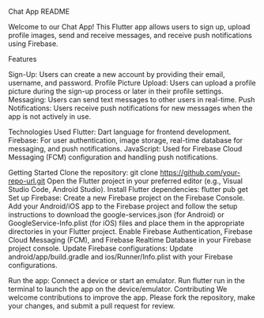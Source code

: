 Chat App README

Welcome to our Chat App! This Flutter app allows users to sign up, upload profile images, send and receive messages, and receive push notifications using Firebase.

Features

Sign-Up: Users can create a new account by providing their email, username, and password.
Profile Picture Upload: Users can upload a profile picture during the sign-up process or later in their profile settings.
Messaging: Users can send text messages to other users in real-time.
Push Notifications: Users receive push notifications for new messages when the app is not actively in use.


Technologies Used
Flutter: Dart language for frontend development.
Firebase: For user authentication, image storage, real-time database for messaging, and push notifications.
JavaScript: Used for Firebase Cloud Messaging (FCM) configuration and handling push notifications.


Getting Started
Clone the repository: git clone https://github.com/your-repo-url.git
Open the Flutter project in your preferred editor (e.g., Visual Studio Code, Android Studio).
Install Flutter dependencies: flutter pub get
Set up Firebase:
Create a new Firebase project on the Firebase Console.
Add your Android/iOS app to the Firebase project and follow the setup instructions to download the google-services.json (for Android) or GoogleService-Info.plist (for iOS) files and place them in the appropriate directories in your Flutter project.
Enable Firebase Authentication, Firebase Cloud Messaging (FCM), and Firebase Realtime Database in your Firebase project console.
Update Firebase configurations:
Update android/app/build.gradle and ios/Runner/Info.plist with your Firebase configurations.

Run the app:
Connect a device or start an emulator.
Run flutter run in the terminal to launch the app on the device/emulator.
Contributing
We welcome contributions to improve the app. Please fork the repository, make your changes, and submit a pull request for review.
